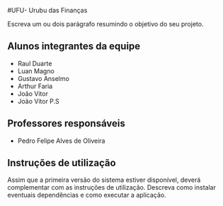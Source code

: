 #UFU- Urubu das Finanças

Escreva um ou dois parágrafo resumindo o objetivo do seu projeto.

## Alunos integrantes da equipe

* Raul Duarte
* Luan Magno
* Gustavo Anselmo
* Arthur Faria
* João Vitor
* João Vitor P.S

## Professores responsáveis

* Pedro Felipe Alves de Oliveira 


## Instruções de utilização

Assim que a primeira versão do sistema estiver disponível, deverá complementar com as instruções de utilização. Descreva como instalar eventuais dependências e como executar a aplicação.
